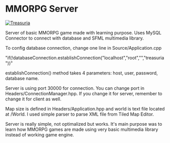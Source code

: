 # MMORPG Server

<a href="https://i.imgur.com/T4phSiO.gif"><img src="https://i.imgur.com/T4phSiO.gif" title="Treasuria"/></a>

Server of basic MMORPG game made with learning purpose. Uses MySQL Connector to connect with database and SFML multimedia library.

To config database connection, change one line in Source/Application.cpp

"if(!databaseConnection.establishConnection("localhost","root","","treasuria"))"

establishConnection() method takes 4 parameters: host, user, password, database name.

Server is using port 30000 for connection. You can change port in Headers/ConnectionManager.hpp. If you change it for server, remember to change it for client as well.

Map size is defined in Headers/Application.hpp and world is text file located at /World. I used simple parser to parse XML file from Tiled Map Editor. 

Server is really simple, not optimalized but works. It's main purpose was to learn how MMORPG games are made using very basic multimedia library instead of working game engine.
